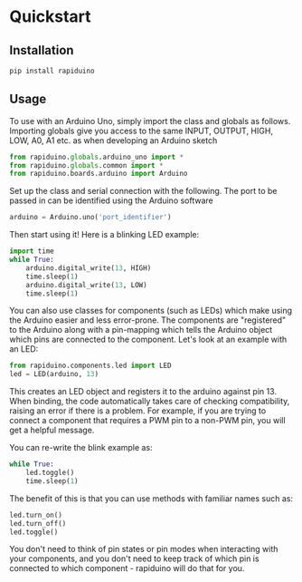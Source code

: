 # Quickstart

## Installation

```bash
pip install rapiduino
```

## Usage

To use with an Arduino Uno, simply import the class and globals as follows. Importing globals give you access to the same
INPUT, OUTPUT, HIGH, LOW, A0, A1 etc. as when developing an Arduino sketch

```python
from rapiduino.globals.arduino_uno import *
from rapiduino.globals.common import *
from rapiduino.boards.arduino import Arduino
```

Set up the class and serial connection with the following. The port to be passed in can be identified using the Arduino software

```python
arduino = Arduino.uno('port_identifier')
```

Then start using it! Here is a blinking LED example:

```python
import time
while True:
    arduino.digital_write(13, HIGH)
    time.sleep(1)
    arduino.digital_write(13, LOW)
    time.sleep(1)
```

You can also use classes for components (such as LEDs) which make using the Arduino easier and less error-prone.
The components are "registered" to the Arduino along with a pin-mapping which tells the Arduino object which pins are connected
to the component. Let's look at an example with an LED:

```python
from rapiduino.components.led import LED
led = LED(arduino, 13)
```

This creates an LED object and registers it to the arduino against pin 13. When binding, the code automatically
takes care of checking compatibility, raising an error if there is a problem. For example, if you are trying to connect 
a component that requires a PWM pin to a non-PWM pin, you will get a helpful message.

You can re-write the blink example as:

```python
while True:
    led.toggle()
    time.sleep(1)
```

The benefit of this is that you can use methods with familiar names such as:

```python
led.turn_on()
led.turn_off()
led.toggle()
```
    
You don't need to think of pin states or pin modes when interacting with your components, and you don't need to keep
track of which pin is connected to which component - rapiduino will do that for you.
